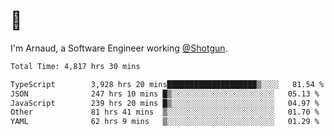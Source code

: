 # 👋

I'm Arnaud, a Software Engineer working [@Shotgun](https://shotgun.live).

<!--START_SECTION:waka-->

```txt
Total Time: 4,817 hrs 30 mins

TypeScript        3,928 hrs 20 mins████████████████████▒░░░░   81.54 %
JSON              247 hrs 10 mins █▒░░░░░░░░░░░░░░░░░░░░░░░   05.13 %
JavaScript        239 hrs 20 mins █▒░░░░░░░░░░░░░░░░░░░░░░░   04.97 %
Other             81 hrs 41 mins  ▒░░░░░░░░░░░░░░░░░░░░░░░░   01.70 %
YAML              62 hrs 9 mins   ▒░░░░░░░░░░░░░░░░░░░░░░░░   01.29 %
```

<!--END_SECTION:waka-->
